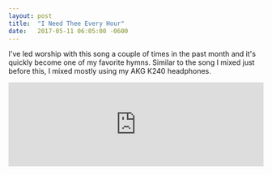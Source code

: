 ```yaml
---
layout: post
title:  "I Need Thee Every Hour"
date:   2017-05-11 06:05:00 -0600
---
```


I've led worship with this song a couple of times in the past month and it's quickly become one of my favorite hymns. Similar to the song I mixed just before this, I mixed mostly using my AKG K240 headphones.

<iframe width="100%" height="166" scrolling="no" frameborder="no" src="https://w.soundcloud.com/player/?url=https%3A//api.soundcloud.com/tracks/322081122&amp;color=ff5500&amp;auto_play=false&amp;hide_related=false&amp;show_comments=true&amp;show_user=true&amp;show_reposts=false"></iframe>